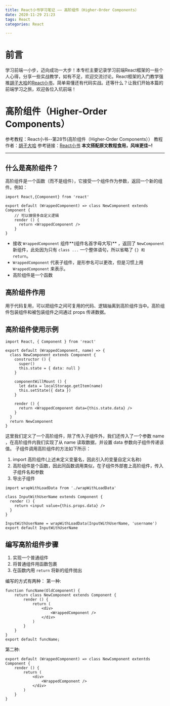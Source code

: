 ```yaml
---
title: React小书学习笔记 —— 高阶组件（Higher-Order Components）
date: 2020-11-29 21:23
tags: React
categories: React

---
```


# 前言
学习前端一小步，迈向成功一大步！本专栏主要记录学习前端React框架的一些个人心得，分享一些实战教学，如有不足，欢迎交流讨论。React框架的入门教学强推[胡子大哈](https://www.zhihu.com/people/hu-zi-da-ha)的[React小书](http://huziketang.mangojuice.top/books/react/lesson18)，简单易懂还有代码实战。还等什么？让我们开始本篇的前端学习之旅，欢迎各位入坑前端！

<!-- more -->

# 高阶组件（Higher-Order Components）
参考教程：React小书--第28节(高阶组件（Higher-Order Components））
教程作者：[胡子大哈](https://www.zhihu.com/people/hu-zi-da-ha)
参考链接：[React小书](http://huziketang.mangojuice.top/books/react/lesson28)
**本文搭配原文教程食用，风味更佳~!**

---

## 什么是高阶组件？
高阶组件是一个函数（而不是组件），它接受一个组件作为参数，返回一个新的组件。例如：
```
import React,{Component} from 'react'

export default (WrappedComponent) => class NewComponent extends Component {
    // 可以做很多自定义逻辑
    render () {
      return <WrappedComponent />
    }
}
```
* 接收 `WrappedComponent` 组件**(组件名首字母大写)** ，返回了 `NewComponent` 新组件，此处因为只有 `class ...` 一个整体语句，所以省略了 `{} 和 return`。
* `WrappedComponent` 代表子组件，是形参名可以更改，但是习惯上用 `WrappedComponent` 来表示。
* 高阶组件是一个函数

## 高阶组件作用
用于代码复用，可以把组件之间可复用的代码、逻辑抽离到高阶组件当中。高阶组件包装组件和被包装组件之间通过 props 传递数据。

## 高阶组件使用示例
```
import React, { Component } from 'react'

export default (WrappedComponent, name) => {
  class NewComponent extends Component {
    constructor () {
      super()
      this.state = { data: null }
    }

    componentWillMount () {
      let data = localStorage.getItem(name)
      this.setState({ data })
    }

    render () {
      return <WrappedComponent data={this.state.data} />
    }
  }
  return NewComponent
}
```
这里我们定义了一个高阶组件，除了传入子组件外，我们还传入了一个参数 name ，在高阶组件内我们实现了从 name 读取数据，并设置 data 参数向子组件传递该值。
子组件调用高阶组件的方法如下所示：

1. import 高阶组件(上述未定义变量名，因此引入的变量自定义名称)
2. 高阶组件是个函数，因此同函数调用类似，在子组件外部套上高阶组件，传入子组件名和参数
3. 导出子组件

```
import wrapWithLoadData from './wrapWithLoadData'

class InputWithUserName extends Component {
  render () {
    return <input value={this.props.data} />
  }
}

InputWithUserName = wrapWithLoadData(InputWithUserName, 'username')
export default InputWithUserName
```

## 编写高阶组件步骤
1. 实现一个普通组件
2. 将普通组件用函数包裹
3. 在函数内用 `return` 将新的组件抛出

编写的方式有两种：
第一种:
```
function funcName(OldComponent) {
    return class NewComponent extends Component {
        render () {
            return (
                <div>
                    <WrappedComponent />
                </div>
            )
        }
    }
}
export default funcName;
```
第二种:
```
export default (WrappedComponent) => class NewComponent extentds Component {
    render () {
        return (
            <div>
                <WrappedComponent />
            </div>
        )
    }
}
```
